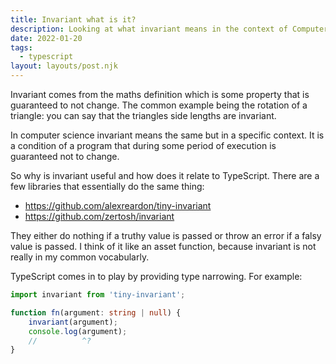 ```yaml
---
title: Invariant what is it?
description: Looking at what invariant means in the context of Computer Science and why it is useful.
date: 2022-01-20
tags:
  - typescript
layout: layouts/post.njk
---
```

Invariant comes from the maths definition which is some property that is guaranteed to not change. The common example being the rotation of a triangle: you can say that the triangles side lengths are invariant.

In computer science invariant means the same but in a specific context. It is a condition of a program that during some period of execution is guaranteed not to change.

So why is invariant useful and how does it relate to TypeScript. There are a few libraries that essentially do the same thing:
- https://github.com/alexreardon/tiny-invariant
- https://github.com/zertosh/invariant

They either do nothing if a truthy value is passed or throw an error if a falsy value is passed. I think of it like an asset function, because invariant is not really in my common vocabularly.

TypeScript comes in to play by providing type narrowing. For example:
```typescript twoslash
import invariant from 'tiny-invariant';

function fn(argument: string | null) {
    invariant(argument);
    console.log(argument);
    //          ^?
}
```